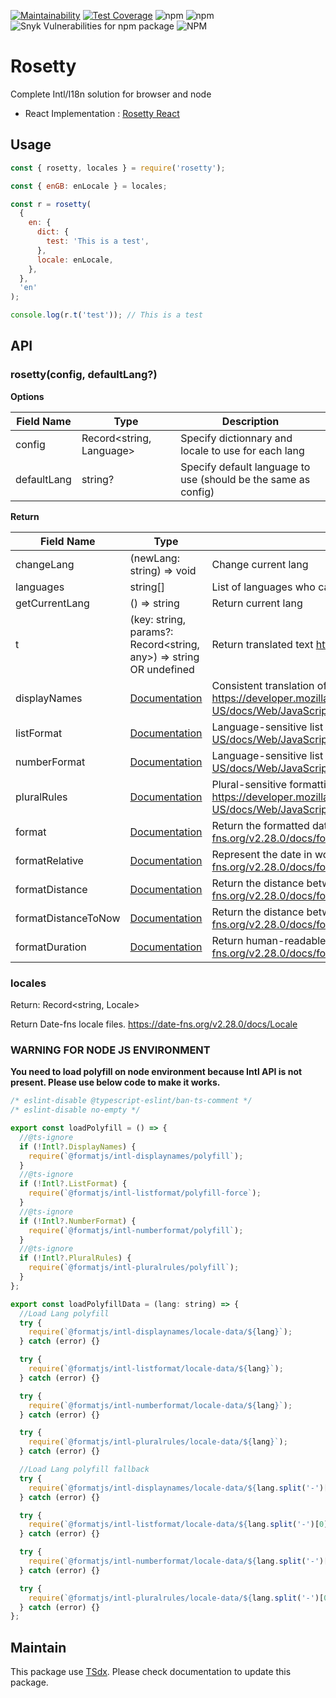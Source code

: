 [![Maintainability](https://api.codeclimate.com/v1/badges/1ff0c28615640d86e758/maintainability)](https://codeclimate.com/github/flexper/rosetty/maintainability) [![Test Coverage](https://api.codeclimate.com/v1/badges/1ff0c28615640d86e758/test_coverage)](https://codeclimate.com/github/flexper/rosetty/test_coverage) ![npm](https://img.shields.io/npm/v/rosetty) ![npm](https://img.shields.io/npm/dm/rosetty) ![Snyk Vulnerabilities for npm package](https://img.shields.io/snyk/vulnerabilities/npm/rosetty) ![NPM](https://img.shields.io/npm/l/rosetty)

# Rosetty

Complete Intl/I18n solution for browser and node

- React Implementation : [Rosetty React](https://github.com/flexper/rosetty-react)

## Usage

```js
const { rosetty, locales } = require('rosetty');

const { enGB: enLocale } = locales;

const r = rosetty(
  {
    en: {
      dict: {
        test: 'This is a test',
      },
      locale: enLocale,
    },
  },
  'en'
);

console.log(r.t('test')); // This is a test
```

## API

### rosetty(config, defaultLang?)

**Options**

| Field Name  | Type                     | Description                                                    |
| ----------- | ------------------------ | -------------------------------------------------------------- |
| config      | Record<string, Language> | Specify dictionnary and locale to use for each lang            |
| defaultLang | string?                  | Specify default language to use (should be the same as config) |

**Return**

| Field Name          | Type                                                                                                                             | Description                                                                                                                                                                           |
| ------------------- | -------------------------------------------------------------------------------------------------------------------------------- | ------------------------------------------------------------------------------------------------------------------------------------------------------------------------------------- |
| changeLang          | (newLang: string) => void                                                                                                        | Change current lang                                                                                                                                                                   |
| languages           | string[]                                                                                                                         | List of languages who can be selected                                                                                                                                                 |
| getCurrentLang      | () => string                                                                                                                     | Return current lang                                                                                                                                                                   |
| t                   | (key: string, params?: Record<string, any>) => string OR undefined                                                               | Return translated text <https://github.com/lukeed/rosetta#rosettatkey-params-lang>                                                                                                    |
| displayNames        | [Documentation](https://developer.mozilla.org/en-US/docs/Web/JavaScript/Reference/Global_Objects/Intl/DisplayNames/DisplayNames) | Consistent translation of language, region and script display names <https://developer.mozilla.org/en-US/docs/Web/JavaScript/Reference/Global_Objects/Intl/DisplayNames/DisplayNames> |
| listFormat          | [Documentation](https://developer.mozilla.org/en-US/docs/Web/JavaScript/Reference/Global_Objects/Intl/ListFormat/ListFormat)     | Language-sensitive list formatting <https://developer.mozilla.org/en-US/docs/Web/JavaScript/Reference/Global_Objects/Intl/ListFormat/ListFormat>                                      |
| numberFormat        | [Documentation](https://developer.mozilla.org/en-US/docs/Web/JavaScript/Reference/Global_Objects/Intl/NumberFormat/NumberFormat) | Language-sensitive list formatting <https://developer.mozilla.org/en-US/docs/Web/JavaScript/Reference/Global_Objects/Intl/NumberFormat/NumberFormat>                                  |
| pluralRules         | [Documentation](https://developer.mozilla.org/en-US/docs/Web/JavaScript/Reference/Global_Objects/Intl/PluralRules/PluralRules)   | Plural-sensitive formatting and plural-related language rules <https://developer.mozilla.org/en-US/docs/Web/JavaScript/Reference/Global_Objects/Intl/PluralRules/PluralRules>         |
| format              | [Documentation](https://date-fns.org/v2.28.0/docs/format)                                                                        | Return the formatted date string in the given format <https://date-fns.org/v2.28.0/docs/format>                                                                                       |
| formatRelative      | [Documentation](https://date-fns.org/v2.28.0/docs/formatRelative)                                                                | Represent the date in words relative to the given base date. <https://date-fns.org/v2.28.0/docs/formatRelative>                                                                       |
| formatDistance      | [Documentation](https://date-fns.org/v2.28.0/docs/formatDistance)                                                                | Return the distance between the given dates in words. <https://date-fns.org/v2.28.0/docs/formatDistance>                                                                              |
| formatDistanceToNow | [Documentation](https://date-fns.org/v2.28.0/docs/formatDistanceToNow)                                                           | Return the distance between the given date and now in words. <https://date-fns.org/v2.28.0/docs/formatDistanceToNow>                                                                  |
| formatDuration      | [Documentation](https://date-fns.org/v2.28.0/docs/formatDuration)                                                                | Return human-readable duration string i.e. "9 months 2 days" <https://date-fns.org/v2.28.0/docs/formatDuration>                                                                       |

### locales

Return: Record<string, Locale>

Return Date-fns locale files. <https://date-fns.org/v2.28.0/docs/Locale>

### WARNING FOR NODE JS ENVIRONMENT

**You need to load polyfill on node environment because Intl API is not present. Please use below code to make it works.**

```js
/* eslint-disable @typescript-eslint/ban-ts-comment */
/* eslint-disable no-empty */

export const loadPolyfill = () => {
  //@ts-ignore
  if (!Intl?.DisplayNames) {
    require(`@formatjs/intl-displaynames/polyfill`);
  }
  //@ts-ignore
  if (!Intl?.ListFormat) {
    require(`@formatjs/intl-listformat/polyfill-force`);
  }
  //@ts-ignore
  if (!Intl?.NumberFormat) {
    require(`@formatjs/intl-numberformat/polyfill`);
  }
  //@ts-ignore
  if (!Intl?.PluralRules) {
    require(`@formatjs/intl-pluralrules/polyfill`);
  }
};

export const loadPolyfillData = (lang: string) => {
  //Load Lang polyfill
  try {
    require(`@formatjs/intl-displaynames/locale-data/${lang}`);
  } catch (error) {}

  try {
    require(`@formatjs/intl-listformat/locale-data/${lang}`);
  } catch (error) {}

  try {
    require(`@formatjs/intl-numberformat/locale-data/${lang}`);
  } catch (error) {}

  try {
    require(`@formatjs/intl-pluralrules/locale-data/${lang}`);
  } catch (error) {}

  //Load Lang polyfill fallback
  try {
    require(`@formatjs/intl-displaynames/locale-data/${lang.split('-')[0]}`);
  } catch (error) {}

  try {
    require(`@formatjs/intl-listformat/locale-data/${lang.split('-')[0]}`);
  } catch (error) {}

  try {
    require(`@formatjs/intl-numberformat/locale-data/${lang.split('-')[0]}`);
  } catch (error) {}

  try {
    require(`@formatjs/intl-pluralrules/locale-data/${lang.split('-')[0]}`);
  } catch (error) {}
};

```

## Maintain

This package use [TSdx](https://github.com/jaredpalmer/tsdx). Please check documentation to update this package.
